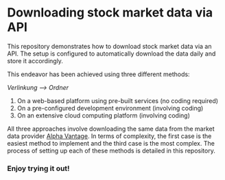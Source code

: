# Downloading stock market data via API

This repository demonstrates how to download stock market data via an API. The setup is configured to automatically download the data daily and store it accordingly.

This endeavor has been achieved using three different methods:

*Verlinkung --> Ordner*


1. On a web-based platform using pre-built services (no coding required)
2. On a pre-configured development environment (involving coding)
3. On an extensive cloud computing platform (involving coding)

All three approaches involve downloading the same data from the market data provider [Alpha Vantage](https://www.alphavantage.co/#page-top). In terms of complexity, the first case is the easiest method to implement and the third case is the most complex. The process of setting up each of these methods is detailed in this repository.

### Enjoy trying it out!


